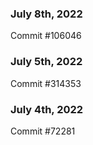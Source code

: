 ### July 8th, 2022

Commit #106046

### July 5th, 2022

Commit #314353


### July 4th, 2022

Commit #72281
